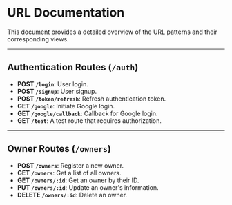 
# URL Documentation

This document provides a detailed overview of the URL patterns and their corresponding views.

---

## Authentication Routes (`/auth`)

- **POST `/login`**: User login.
- **POST `/signup`**: User signup.
- **POST `/token/refresh`**: Refresh authentication token.
- **GET `/google`**: Initiate Google login.
- **GET `/google/callback`**: Callback for Google login.
- **GET `/test`**: A test route that requires authorization.

---

## Owner Routes (`/owners`)

- **POST `/owners`**: Register a new owner.
- **GET `/owners`**: Get a list of all owners.
- **GET `/owners/:id`**: Get an owner by their ID.
- **PUT `/owners/:id`**: Update an owner's information.
- **DELETE `/owners/:id`**: Delete an owner.
